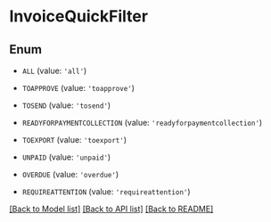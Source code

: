 # InvoiceQuickFilter


## Enum

* `ALL` (value: `'all'`)

* `TOAPPROVE` (value: `'toapprove'`)

* `TOSEND` (value: `'tosend'`)

* `READYFORPAYMENTCOLLECTION` (value: `'readyforpaymentcollection'`)

* `TOEXPORT` (value: `'toexport'`)

* `UNPAID` (value: `'unpaid'`)

* `OVERDUE` (value: `'overdue'`)

* `REQUIREATTENTION` (value: `'requireattention'`)

[[Back to Model list]](../README.md#documentation-for-models) [[Back to API list]](../README.md#documentation-for-api-endpoints) [[Back to README]](../README.md)


